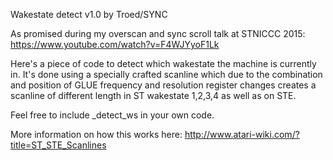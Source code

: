 Wakestate detect v1.0 by Troed/SYNC

As promised during my overscan and sync scroll talk at STNICCC 2015:
https://www.youtube.com/watch?v=F4WJYyoF1Lk

Here's a piece of code to detect which wakestate the machine is
currently in. It's done using a specially crafted scanline which due
to the combination and position of GLUE frequency and resolution
register changes creates a scanline of different length in ST 
wakestate 1,2,3,4 as well as on STE.

Feel free to include _detect_ws in your own code.

More information on how this works here:
http://www.atari-wiki.com/?title=ST_STE_Scanlines
